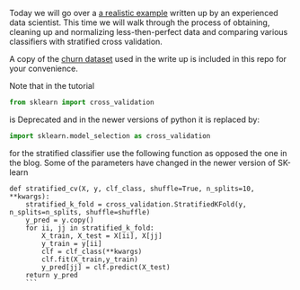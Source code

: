 Today we will go over a [a realistic example](https://bugra.github.io/work/notes/2014-11-22/an-introduction-to-supervised-learning-scikit-learn/) written up by an experienced data scientist. This time we will walk through the process of obtaining, cleaning up and normalizing less-then-perfect data and comparing various classifiers with stratified cross validation.

A copy of the [churn dataset](churn.csv) used in the write up is included in this repo for your convenience.

Note that in the tutorial 
```python
from sklearn import cross_validation
```
is Deprecated and in the newer versions of python it is replaced by:
```python
import sklearn.model_selection as cross_validation
```

for the stratified classifier use the following function as opposed the one in the blog. Some of the parameters have changed in the newer version of SK-learn
```python3
def stratified_cv(X, y, clf_class, shuffle=True, n_splits=10, **kwargs):
    stratified_k_fold = cross_validation.StratifiedKFold(y, n_splits=n_splits, shuffle=shuffle)
    y_pred = y.copy()
    for ii, jj in stratified_k_fold:
        X_train, X_test = X[ii], X[jj]
        y_train = y[ii]
        clf = clf_class(**kwargs)
        clf.fit(X_train,y_train)
        y_pred[jj] = clf.predict(X_test)
    return y_pred
    ```

